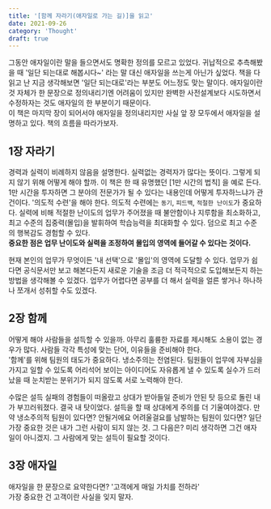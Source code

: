 ```yaml
---
title: '[함께 자라기(애자일로 가는 길)]을 읽고'
date: 2021-09-26
category: 'Thought'
draft: true
---
```


그동안 애자일이란 말을 들으면서도 명확한 정의를 모르고 있었다. 귀납적으로 추측해봤을 때 '일단 되는대로 해봅시다~' 라는 말 대신 애자일을 쓰는게 아닌가 싶었다. 책을 다 읽고 난 지금 생각해보면 '일단 되는대로'라는 부분도 어느정도 맞는 말이다. 애자일이란 것 자체가 한 문장으로 정의내리기엔 어려움이 있지만 완벽한 사전설계보다 시도하면서 수정하자는 것도 애자일의 한 부분이기 때문이다.  
이 책은 마지막 장이 되어서야 애자일을 정의내리지만 사실 앞 장 모두에서 애자일을 설명하고 있다. 책의 흐름을 따라가보자.

## 1장 자라기

경력과 실력이 비례하지 않음을 설명한다. 실력없는 경력자가 많다는 뜻이다. 그렇게 되지 않기 위해 어떻게 해야 할까. 이 책은 한 때 유명했던 [1만 시간의 법칙] 을 예로 든다. 1만 시간을 투자하면 그 분야의 전문가가 될 수 있다는 내용인데 어떻게 투자하느냐가 관건이다. '의도적 수련'을 해야 한다. 의도적 수련에는 `동기`, `피드백`, `적절한 난이도`가 중요하다. 실력에 비해 적절한 난이도의 업무가 주어졌을 때 불안함이나 지루함을 최소화하고, 최고 수준의 집중력(몰입)을 발휘하여 학습능력을 최대화할 수 있다. 덤으로 최고 수준의 행복감도 경험할 수 있다.  
**중요한 점은 업무 난이도와 실력을 조정하여 몰입의 영역에 들어갈 수 있다는 것이다.**

현재 본인의 업무가 무엇이든 '내 선택'으로 '몰입'의 영역에 도달할 수 있다. 업무가 쉽다면 공식문서만 보고 해본다든지 새로운 기술을 조금 더 적극적으로 도입해보든지 하는 방법을 생각해볼 수 있겠다. 업무가 어렵다면 공부를 더 해서 실력을 얼른 쌓거나 하나하나 쪼개서 성취할 수도 있겠다.

## 2장 함께

어떻게 해야 사람들을 설득할 수 있을까. 아무리 훌륭한 자료를 제시해도 소용이 없는 경우가 많다. 사람들 각각 특성에 맞는 단어, 이유들을 준비해야 한다.  
'함께'를 위해 팀원의 태도가 중요하다. 냉소주의는 전염된다. 팀원들이 업무에 자부심을 가지고 일할 수 있도록 어리석어 보이는 아이디어도 자유롭게 낼 수 있도록 실수가 드러났을 때 눈치받는 분위기가 되지 않도록 서로 노력해야 한다.

수많은 설득 실패의 경험들이 떠올랐고 상대가 받아들일 준비가 안된 탓 등으로 돌린 내가 부끄러워졌다. 결국 내 탓이었다. 설득을 할 때 상대에게 주의를 더 기울여야겠다. 만약 냉소주의적 팀원이 있다면? 안될거에요 어려울걸요를 남발하는 팀원이 있다면? 일단 가장 중요한 것은 내가 그런 사람이 되지 않는 것. 그 다음은? 미리 생각하면 그건 애자일이 아니겠지. 그 사람에게 맞는 설득이 필요할 것이다.

## 3장 애자일

애자일을 한 문장으로 요약한다면? '고객에게 매일 가치를 전하라'  
가장 중요한 건 고객이란 사실을 잊지 말자.
